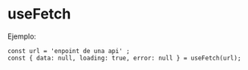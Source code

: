 # useFetch

Ejemplo:

```
const url = 'enpoint de una api' ;
const { data: null, loading: true, error: null } = useFetch(url);

```

